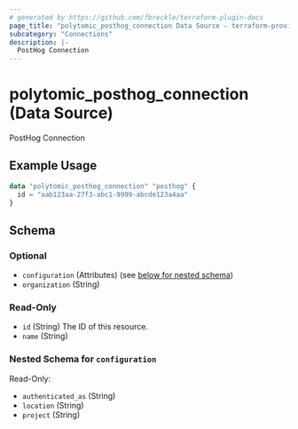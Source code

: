 ```yaml
---
# generated by https://github.com/fbreckle/terraform-plugin-docs
page_title: "polytomic_posthog_connection Data Source - terraform-provider-polytomic"
subcategory: "Connections"
description: |-
  PostHog Connection
---
```


# polytomic_posthog_connection (Data Source)

PostHog Connection

## Example Usage

```terraform
data "polytomic_posthog_connection" "posthog" {
  id = "aab123aa-27f3-abc1-9999-abcde123a4aa"
}
```

<!-- schema generated by tfplugindocs -->
## Schema

### Optional

- `configuration` (Attributes) (see [below for nested schema](#nestedatt--configuration))
- `organization` (String)

### Read-Only

- `id` (String) The ID of this resource.
- `name` (String)

<a id="nestedatt--configuration"></a>
### Nested Schema for `configuration`

Read-Only:

- `authenticated_as` (String)
- `location` (String)
- `project` (String)



